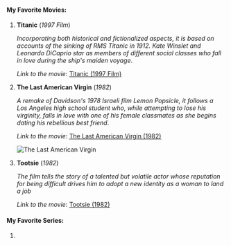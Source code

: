 #### My Favorite Movies:

1. **Titanic** (*1997 Film*)

   *Incorporating both historical and fictionalized aspects, it is based on accounts of the sinking of RMS Titanic in 1912. Kate Winslet and Leonardo DiCaprio 
star as members of different social classes who fall in love during the ship's maiden voyage*.

    *Link to the movie*: [Titanic (1997 Film)](https://www.imdb.com/title/tt0120338/)

2. **The Last American Virgin** (*1982*)

   *A remake of Davidson's 1978 Israeli film Lemon Popsicle, it follows a Los Angeles high school student who, while attempting to lose his virginity, falls in 
love with one of his female classmates as she begins dating his rebellious best friend*.

    *Link to the movie*: [The Last American Virgin (1982)](https://www.imdb.com/title/tt0084234/)

     ![The Last American Virgin](https://github.com/codespls/app-dev/assets/153616581/55869624-6037-4bb1-914d-de1ad7fdb8b7)

4. **Tootsie** (*1982*)

   *The film tells the story of a talented but volatile actor whose reputation for being difficult drives him to adopt a new identity as a woman to land a job*

    *Link to the movie*: [Tootsie (1982)](https://www.imdb.com/title/tt0084805/)


#### My Favorite Series:

1. 
